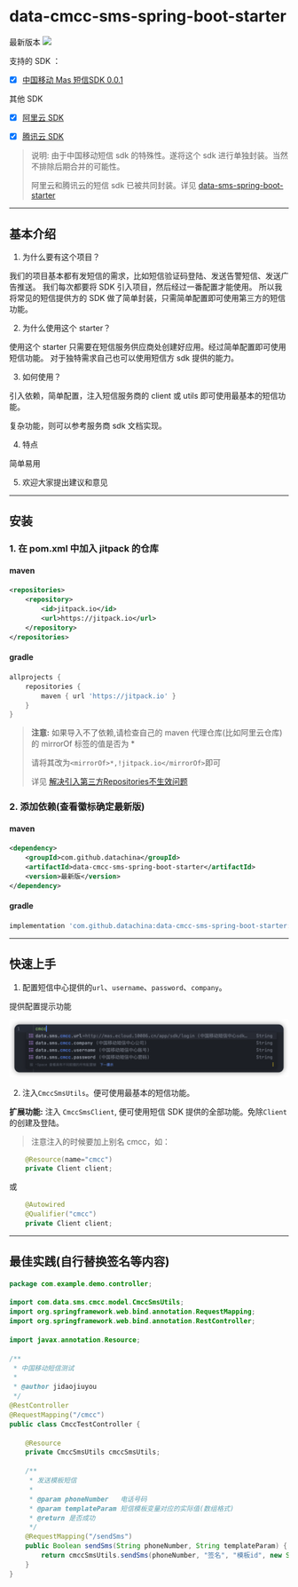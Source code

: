 # data-cmcc-sms-spring-boot-starter

最新版本 [![](https://jitpack.io/v/datachina/data-cmcc-sms-spring-boot-starter.svg)](https://jitpack.io/#datachina/data-cmcc-sms-spring-boot-starter)

支持的 SDK ：
- [x] [中国移动 Mas 短信SDK 0.0.1](.)

其他 SDK

- [x] [阿里云 SDK](https://github.com/datachina/data-sms-spring-boot-starter)
- [x] [腾讯云 SDK](https://github.com/datachina/data-sms-spring-boot-starter)


> 说明: 由于中国移动短信 sdk 的特殊性。遂将这个 sdk 进行单独封装。当然不排除后期合并的可能性。
> 
> 阿里云和腾讯云的短信 sdk 已被共同封装。详见 [data-sms-spring-boot-starter](https://github.com/datachina/data-sms-spring-boot-starter)

---

## 基本介绍

1. 为什么要有这个项目？

我们的项目基本都有发短信的需求，比如短信验证码登陆、发送告警短信、发送广告推送。
我们每次都要将 SDK 引入项目，然后经过一番配置才能使用。
所以我将常见的短信提供方的 SDK 做了简单封装，只需简单配置即可使用第三方的短信功能。

2. 为什么使用这个 starter？

使用这个 starter 只需要在短信服务供应商处创建好应用。经过简单配置即可使用短信功能。
对于独特需求自己也可以使用短信方 sdk 提供的能力。

3. 如何使用？

引入依赖，简单配置，注入短信服务商的 client 或 utils 即可使用最基本的短信功能。

复杂功能，则可以参考服务商 sdk 文档实现。

4. 特点

简单易用

5. 欢迎大家提出建议和意见

---

## 安装

### 1. 在 pom.xml 中加入 jitpack 的仓库

#### maven
```xml
<repositories>
    <repository>
        <id>jitpack.io</id>
        <url>https://jitpack.io</url>
    </repository>
</repositories>
```
#### gradle
```gradle
allprojects {
    repositories {
        maven { url 'https://jitpack.io' }
    }
}
```

> **注意:** 如果导入不了依赖,请检查自己的 maven 代理仓库(比如阿里云仓库)的 mirrorOf 标签的值是否为 *
>
> 请将其改为`<mirrorOf>*,!jitpack.io</mirrorOf>`即可
> 
> 详见 [解决引入第三方Repositories不生效问题](http://jdjy.esalotto.cn/blog/post/db9dd89c.html)

### 2. 添加依赖(查看徽标确定最新版)

#### maven
```xml
<dependency>
    <groupId>com.github.datachina</groupId>
    <artifactId>data-cmcc-sms-spring-boot-starter</artifactId>
    <version>最新版</version>
</dependency>
```

#### gradle
```gradle
implementation 'com.github.datachina:data-cmcc-sms-spring-boot-starter:最新版'
```
---

## 快速上手

1. 配置短信中心提供的`url`、`username`、`password`、`company`。

提供配置提示功能

![提示功能](doc/img/cmcc_tips.png)

2. 注入`CmccSmsUtils`。便可使用最基本的短信功能。

**扩展功能:** 注入 `CmccSmsClient`, 便可使用短信 SDK 提供的全部功能。免除`Client`的创建及登陆。

> 注意注入的时候要加上别名 cmcc，如：

```java
    @Resource(name="cmcc")
    private Client client;
```
或
```java
    @Autowired
    @Qualifier("cmcc")
    private Client client;
```
---

## 最佳实践(自行替换签名等内容)

```java
package com.example.demo.controller;

import com.data.sms.cmcc.model.CmccSmsUtils;
import org.springframework.web.bind.annotation.RequestMapping;
import org.springframework.web.bind.annotation.RestController;

import javax.annotation.Resource;

/**
 * 中国移动短信测试
 *
 * @author jidaojiuyou
 */
@RestController
@RequestMapping("/cmcc")
public class CmccTestController {

    @Resource
    private CmccSmsUtils cmccSmsUtils;

    /**
     * 发送模板短信
     *
     * @param phoneNumber   电话号码
     * @param templateParam 短信模板变量对应的实际值(数组格式)
     * @return 是否成功
     */
    @RequestMapping("/sendSms")
    public Boolean sendSms(String phoneNumber, String templateParam) {
        return cmccSmsUtils.sendSms(phoneNumber, "签名", "模板id", new String[]{templateParam});
    }
}
```